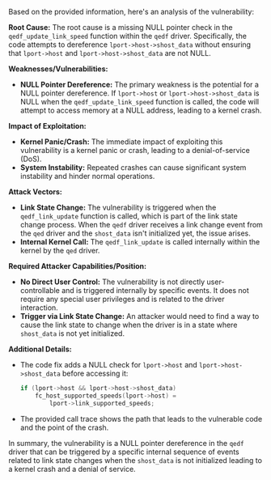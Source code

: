 Based on the provided information, here's an analysis of the vulnerability:

**Root Cause:**
The root cause is a missing NULL pointer check in the `qedf_update_link_speed` function within the `qedf` driver. Specifically, the code attempts to dereference `lport->host->shost_data` without ensuring that `lport->host` and `lport->host->shost_data` are not NULL.

**Weaknesses/Vulnerabilities:**
- **NULL Pointer Dereference:** The primary weakness is the potential for a NULL pointer dereference. If `lport->host` or `lport->host->shost_data` is NULL when the `qedf_update_link_speed` function is called, the code will attempt to access memory at a NULL address, leading to a kernel crash.

**Impact of Exploitation:**
- **Kernel Panic/Crash:** The immediate impact of exploiting this vulnerability is a kernel panic or crash, leading to a denial-of-service (DoS).
- **System Instability:** Repeated crashes can cause significant system instability and hinder normal operations.

**Attack Vectors:**
- **Link State Change:** The vulnerability is triggered when the `qedf_link_update` function is called, which is part of the link state change process. When the `qedf` driver receives a link change event from the `qed` driver and the `shost_data` isn't initialized yet, the issue arises.
- **Internal Kernel Call:** The `qedf_link_update` is called internally within the kernel by the `qed` driver.

**Required Attacker Capabilities/Position:**
- **No Direct User Control:**  The vulnerability is not directly user-controllable and is triggered internally by specific events. It does not require any special user privileges and is related to the driver interaction.
- **Trigger via Link State Change:** An attacker would need to find a way to cause the link state to change when the driver is in a state where `shost_data` is not yet initialized.

**Additional Details:**
- The code fix adds a NULL check for `lport->host` and `lport->host->shost_data` before accessing it:
  ```c
  if (lport->host && lport->host->shost_data)
      fc_host_supported_speeds(lport->host) =
          lport->link_supported_speeds;
  ```
- The provided call trace shows the path that leads to the vulnerable code and the point of the crash.

In summary, the vulnerability is a NULL pointer dereference in the `qedf` driver that can be triggered by a specific internal sequence of events related to link state changes when the `shost_data` is not initialized leading to a kernel crash and a denial of service.